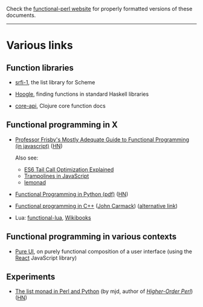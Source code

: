 Check the [functional-perl website](http://functional-perl.org/) for
properly formatted versions of these documents.

---

# Various links

## Function libraries

* [srfi-1](http://srfi.schemers.org/srfi-1/srfi-1.html), the list
  library for Scheme

* [Hoogle](https://www.haskell.org/hoogle/), finding functions in
  standard Haskell libraries

* [core-api](http://clojure.github.io/clojure/clojure.core-api.html),
  Clojure core function docs

## Functional programming in X

* [Professor Frisby's Mostly Adequate Guide to Functional Programming (in javascript)](https://github.com/DrBoolean/mostly-adequate-guide)
  ([HN](https://news.ycombinator.com/item?id=9884616))

  Also see:

  * [ES6 Tail Call Optimization Explained](http://benignbemine.github.io/2015/07/19/es6-tail-calls/)
  * [Trampolines in JavaScript](http://raganwald.com/2013/03/28/trampolines-in-javascript.html)
  * [lemonad](http://fogus.github.io/lemonad/)


* [Functional Programming in Python
  (pdf)](http://www.oreilly.com/programming/free/files/functional-programming-python.pdf)
  ([HN](https://news.ycombinator.com/item?id=9941748))

* [Functional programming in C++](http://gamasutra.com/view/news/169296/Indepth_Functional_programming_in_C.php) ([John Carmack](https://en.wikipedia.org/wiki/John_Carmack)) ([alternative link](https://web.archive.org/web/20130819160454/http://www.altdevblogaday.com/2012/04/26/functional-programming-in-c/))

* Lua: [functional-lua](https://github.com/jhoonb/functional-lua),
  [Wikibooks](https://en.wikibooks.org/wiki/Lua_Functional_Programming/Functions)


## Functional programming in various contexts

* [Pure UI](http://rauchg.com/2015/pure-ui/), on purely functional
  composition of a user interface (using the
  [React](https://en.wikipedia.org/wiki/React_(JavaScript_library))
  JavaScript library)


## Experiments

* [The list monad in Perl and
  Python](http://blog.plover.com/prog/monad-search-2.html)
  (by mjd, author of *[Higher-Order Perl](http://hop.perl.plover.com/)*)
  ([HN](https://news.ycombinator.com/item?id=10002173))


